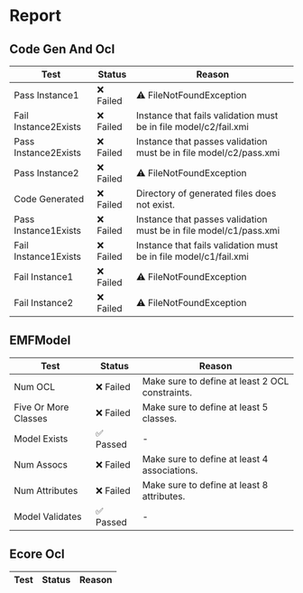 
# Report

## Code Gen And Ocl

| Test | Status | Reason |
| --- | --- | --- |
| Pass Instance1 | ❌ Failed | ⚠️ FileNotFoundException |
| Fail Instance2Exists | ❌ Failed | Instance that fails validation must be in file model/c2/fail.xmi |
| Pass Instance2Exists | ❌ Failed | Instance that passes validation must be in file model/c2/pass.xmi |
| Pass Instance2 | ❌ Failed | ⚠️ FileNotFoundException |
| Code Generated | ❌ Failed | Directory of generated files does not exist. |
| Pass Instance1Exists | ❌ Failed | Instance that passes validation must be in file model/c1/pass.xmi |
| Fail Instance1Exists | ❌ Failed | Instance that fails validation must be in file model/c1/fail.xmi |
| Fail Instance1 | ❌ Failed | ⚠️ FileNotFoundException |
| Fail Instance2 | ❌ Failed | ⚠️ FileNotFoundException |
## EMFModel

| Test | Status | Reason |
| --- | --- | --- |
| Num OCL | ❌ Failed | Make sure to define at least 2 OCL constraints. |
| Five Or More Classes | ❌ Failed | Make sure to define at least 5 classes. |
| Model Exists | ✅ Passed | - |
| Num Assocs | ❌ Failed | Make sure to define at least 4 associations. |
| Num Attributes | ❌ Failed | Make sure to define at least 8 attributes. |
| Model Validates | ✅ Passed | - |
## Ecore Ocl

| Test | Status | Reason |
| --- | --- | --- |
